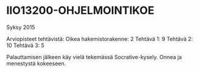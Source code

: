 IIO13200-OHJELMOINTIKOE
=======================
Syksy 2015

Arviopisteet tehtävistä:
Oikea hakemistorakenne: 2
Tehtävä 1: 9
Tehtävä 2: 10
Tehtävä 3: 5

Palauttamisen jälkeen käy vielä tekemässä Socrative-kysely.
Onnea ja menestystä kokeeseen.